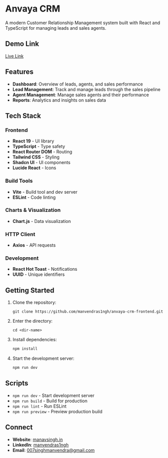 # Anvaya CRM

A modern Customer Relationship Management system built with React and TypeScript for managing leads and sales agents.

## Demo Link

[Live Link](https://anvaya-crm-jet.vercel.app)

## Features

- **Dashboard**: Overview of leads, agents, and sales performance
- **Lead Management**: Track and manage leads through the sales pipeline
- **Agent Management**: Manage sales agents and their performance
- **Reports**: Analytics and insights on sales data

## Tech Stack

### Frontend

- **React 19** - UI library
- **TypeScript** - Type safety
- **React Router DOM** - Routing
- **Tailwind CSS** - Styling
- **Shadcn UI** - UI components
- **Lucide React** - Icons

### Build Tools

- **Vite** - Build tool and dev server
- **ESLint** - Code linting

### Charts & Visualization

- **Chart.js** - Data visualization

### HTTP Client

- **Axios** - API requests

### Development

- **React Hot Toast** - Notifications
- **UUID** - Unique identifiers

## Getting Started

1. Clone the repository:
   ```
   git clone https://github.com/manvendras1ngh/anvaya-crm-frontend.git
   ```
2. Enter the directory:
   ```
   cd <dir-name>
   ```
3. Install dependencies:
   ```bash
   npm install
   ```
4. Start the development server:
   ```bash
   npm run dev
   ```

## Scripts

- `npm run dev` - Start development server
- `npm run build` - Build for production
- `npm run lint` - Run ESLint
- `npm run preview` - Preview production build

## Connect

- **Website**: [manavsingh.in](https://manavsingh.in)
- **LinkedIn**: [manvendras1ngh](https://www.linkedin.com/in/manvendras1ngh/)
- **Email**: [007singhmanvendra@gmail.com](mailto:007singhmanvendra@gmail.com)

